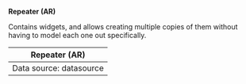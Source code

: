 **Repeater (AR)**

Contains widgets, and allows creating multiple copies of them without having to model each one out specifically.

| Repeater (AR)           |
| ----------------------- |
| Data source: datasource |
